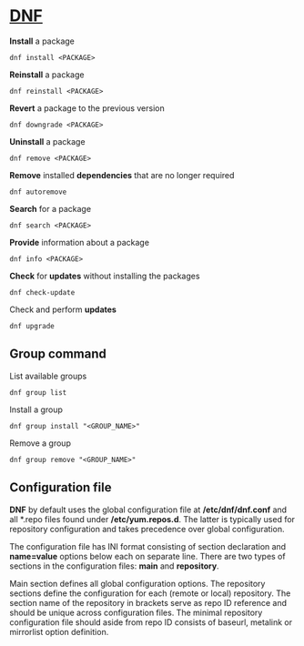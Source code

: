 # [DNF](https://dnf.readthedocs.io/en/latest)

__Install__ a package
```
dnf install <PACKAGE>
```

__Reinstall__ a package
```
dnf reinstall <PACKAGE>
```

__Revert__ a package to the previous version
```
dnf downgrade <PACKAGE>
```

__Uninstall__ a package
```
dnf remove <PACKAGE>
```

__Remove__ installed __dependencies__ that are no longer required
```
dnf autoremove
```

__Search__ for a package
```
dnf search <PACKAGE>
```

__Provide__ information about a package
```
dnf info <PACKAGE>
```

__Check__ for __updates__ without installing the packages
```
dnf check-update
```

Check and perform __updates__
```
dnf upgrade
```

## Group command

List available groups
```
dnf group list
```

Install a group
```
dnf group install "<GROUP_NAME>"
```

Remove a group
```
dnf group remove "<GROUP_NAME>"
``` 

## Configuration file
__DNF__ by default uses the global configuration file at __/etc/dnf/dnf.conf__ and all *.repo files found under __/etc/yum.repos.d__. The latter is typically used for repository configuration and takes precedence over global configuration.

The configuration file has INI format consisting of section declaration and __name=value__ options below each on separate line. There are two types of sections in the configuration files: __main__ and __repository__. 

Main section defines all global configuration options. The repository sections define the configuration for each (remote or local) repository. The section name of the repository in brackets serve as repo ID reference and should be unique across configuration files. The minimal repository configuration file should aside from repo ID consists of baseurl, metalink or mirrorlist option definition.